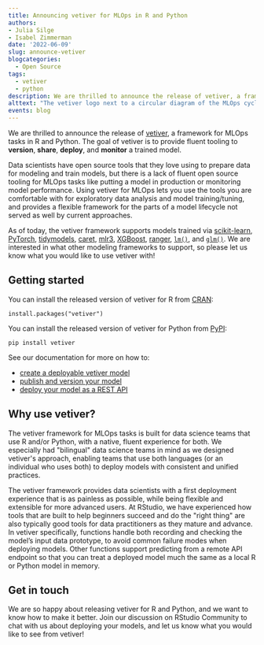 ```yaml
---
title: Announcing vetiver for MLOps in R and Python
authors: 
- Julia Silge
- Isabel Zimmerman
date: '2022-06-09'
slug: announce-vetiver
blogcategories:
  - Open Source
tags:
  - vetiver
  - python
description: We are thrilled to announce the release of vetiver, a framework for MLOps tasks in R and Python. Use vetiver to version, share, deploy, and monitor a trained model.
alttext: "The vetiver logo next to a circular diagram of the MLOps cycle. In this cycle, we collect data, understand and clean the data, train and evaluate a model, deploy the model, and monitor the deployed model. Monitoring can then lead back to collecting more data."
events: blog
---
```


We are thrilled to announce the release of [vetiver](https://vetiver.rstudio.com/), a framework for MLOps tasks in R and Python. The goal of vetiver is to provide fluent tooling to **version**, **share**, **deploy**, and **monitor** a trained model.

Data scientists have open source tools that they love using to prepare data for modeling and train models, but there is a lack of fluent open source tooling for MLOps tasks like putting a model in production or monitoring model performance. Using vetiver for MLOps lets you use the tools you are comfortable with for exploratory data analysis and model training/tuning, and provides a flexible framework for the parts of a model lifecycle not served as well by current approaches.

As of today, the vetiver framework supports models trained via [scikit-learn](https://scikit-learn.org/), [PyTorch](https://pytorch.org/), [tidymodels](https://www.tidymodels.org/), [caret](https://topepo.github.io/caret/), [mlr3](https://mlr3.mlr-org.com/), [XGBoost](https://xgboost.readthedocs.io/en/latest/R-package/), [ranger](https://cran.r-project.org/package=ranger), [`lm()`](https://stat.ethz.ch/R-manual/R-patched/library/stats/html/lm.html), and [`glm()`](https://stat.ethz.ch/R-manual/R-patched/library/stats/html/glm.html). We are interested in what other modeling frameworks to support, so please let us know what you would like to use vetiver with!


<h2>Getting started</h2>

You can install the released version of vetiver for R from [CRAN](https://cran.r-project.org/package=vetiver):

```{{r}}
install.packages("vetiver")
```

You can install the released version of vetiver for Python from [PyPI](https://pypi.org/project/vetiver/):

```{{python}}
pip install vetiver
```

See our documentation for more on how to:

- [create a deployable vetiver model](https://vetiver.rstudio.com/get-started/)
- [publish and version your model](https://vetiver.rstudio.com/get-started/version.html)
- [deploy your model as a REST API](https://vetiver.rstudio.com/get-started/deploy.html)


<h2>Why use vetiver?</h2>

The vetiver framework for MLOps tasks is built for data science teams that use R and/or Python, with a native, fluent experience for both. We especially had "bilingual" data science teams in mind as we designed vetiver's approach, enabling teams that use both languages (or an individual who uses both) to deploy models with consistent and unified practices.

The vetiver framework provides data scientists with a first deployment experience that is as painless as possible, while being flexible and extensible for more advanced users. At RStudio, we have experienced how tools that are built to help beginners succeed and do the "right thing" are also typically good tools for data practitioners as they mature and advance. In vetiver specifically, functions handle both recording and checking the model’s input data prototype, to avoid common failure modes when deploying models. Other functions support predicting from a remote API endpoint so that you can treat a deployed model much the same as a local R or Python model in memory.

<h2>Get in touch</h2>

We are so happy about releasing vetiver for R and Python, and we want to know how to make it better. Join our discussion on
RStudio Community to chat with us about deploying your models, and let us know what you would like to see from vetiver!
